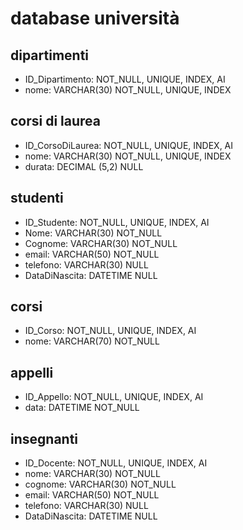 # database università

## dipartimenti
- ID_Dipartimento: NOT_NULL, UNIQUE, INDEX, AI
- nome: VARCHAR(30) NOT_NULL, UNIQUE, INDEX


## corsi di laurea
- ID_CorsoDiLaurea: NOT_NULL, UNIQUE, INDEX, AI
- nome: VARCHAR(30) NOT_NULL, UNIQUE, INDEX
- durata: DECIMAL (5,2) NULL

## studenti
- ID_Studente: NOT_NULL, UNIQUE, INDEX, AI
- Nome: VARCHAR(30) NOT_NULL
- Cognome: VARCHAR(30) NOT_NULL
- email: VARCHAR(50) NOT_NULL
- telefono: VARCHAR(30) NULL
- DataDiNascita: DATETIME NULL

## corsi
- ID_Corso: NOT_NULL, UNIQUE, INDEX, AI
- nome: VARCHAR(70) NOT_NULL

## appelli
- ID_Appello: NOT_NULL, UNIQUE, INDEX, AI
- data: DATETIME NOT_NULL

## insegnanti
- ID_Docente: NOT_NULL, UNIQUE, INDEX, AI
- nome: VARCHAR(30) NOT_NULL
- cognome: VARCHAR(30) NOT_NULL
- email: VARCHAR(50) NOT_NULL
- telefono: VARCHAR(30) NULL
- DataDiNascita: DATETIME NULL